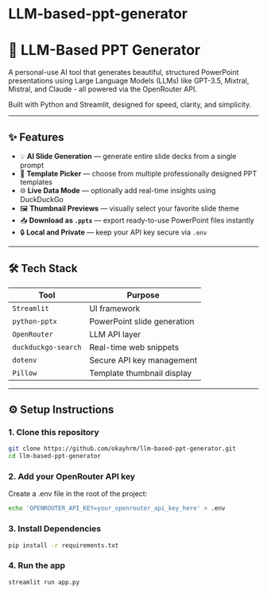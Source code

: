 # LLM-based-ppt-generator
# 🧠 LLM-Based PPT Generator 

A personal-use AI tool that generates beautiful, structured PowerPoint presentations using Large Language Models (LLMs) like GPT-3.5, Mixtral, Mistral, and Claude - all powered via the OpenRouter API.

Built with Python and Streamlit, designed for speed, clarity, and simplicity.

---

## ✨ Features

- 💡 **AI Slide Generation** — generate entire slide decks from a single prompt
- 🎨 **Template Picker** — choose from multiple professionally designed PPT templates
- 🌐 **Live Data Mode** — optionally add real-time insights using DuckDuckGo
- 🖼️ **Thumbnail Previews** — visually select your favorite slide theme
- 📥 **Download as `.pptx`** — export ready-to-use PowerPoint files instantly
- 🔒 **Local and Private** — keep your API key secure via `.env`

---

## 🛠️ Tech Stack

| Tool               | Purpose                        |
|--------------------|--------------------------------|
| `Streamlit`        | UI framework                   |
| `python-pptx`      | PowerPoint slide generation    |
| `OpenRouter`       | LLM API layer                  |
| `duckduckgo-search`| Real-time web snippets         |
| `dotenv`           | Secure API key management      |
| `Pillow`           | Template thumbnail display     |

---

## ⚙️ Setup Instructions

### 1. Clone this repository

```bash
git clone https://github.com/okayhrm/llm-based-ppt-generator.git
cd llm-based-ppt-generator
```
### 2. Add your OpenRouter API key
Create a .env file in the root of the project:
```bash
echo 'OPENROUTER_API_KEY=your_openrouter_api_key_here' > .env
```
### 3. Install Dependencies
```bash 
pip install -r requirements.txt
```
### 4. Run the app
```bash
streamlit run app.py
```


